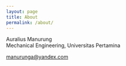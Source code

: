 ```yaml
---
layout: page
title: About
permalink: /about/
---
```



Auralius Manurung  
Mechanical Engineering, Universitas Pertamina   

[manurunga@yandex.com](mailto:manurunga@yandex.com)
